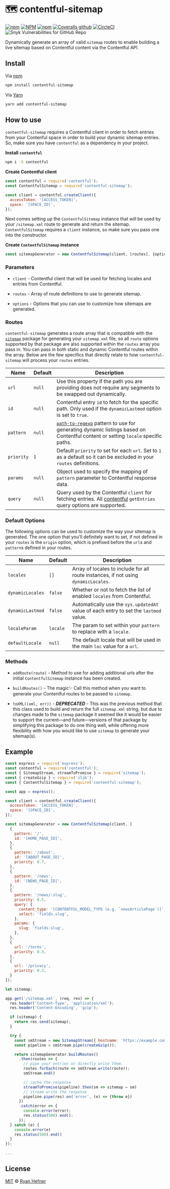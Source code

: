 # 🗺 contentful-sitemap

[![npm](https://img.shields.io/npm/v/contentful-sitemap?style=flat-square)](https://www.pkgstats.com/pkg:contentful-sitemap)
[![NPM](https://img.shields.io/npm/l/contentful-sitemap?style=flat-square)](LICENSE)
[![npm](https://img.shields.io/npm/dt/contentful-sitemap?style=flat-square)](https://www.pkgstats.com/pkg:contentful-sitemap)
[![Coveralls github](https://img.shields.io/coveralls/github/ryanhefner/contentful-sitemap?style=flat-square)](https://coveralls.io/github/ryanhefner/contentful-sitemap)
[![CircleCI](https://img.shields.io/circleci/build/github/ryanhefner/contentful-sitemap?style=flat-square)](https://circleci.com/gh/ryanhefner/contentful-sitemap)
![Snyk Vulnerabilities for GitHub Repo](https://img.shields.io/snyk/vulnerabilities/github/ryanhefner/contentful-sitemap?style=flat-square)

Dynamically generate an array of valid `sitemap` routes to enable building a live sitemap based on Contentful content via the Contentful API.

## Install

Via [npm](https://npmjs.com/package/contentful-sitemap)

```sh
npm install contentful-sitemap
```

Via [Yarn](http://yarn.fyi/contentful-sitemap)

```sh
yarn add contentful-sitemap
```


## How to use

`contentful-sitemap` requires a Contentful client in order to fetch entries from
your Contenful space in order to build your dynamic sitemap entries. So, make sure
you have `contentful` as a dependency in your project.

__Install `contentful`__

```sh
npm i -S contentful
```

__Create Contentful client__

```js
const contentful = require('contentful');
const ContentfulSitemap = require('contentful-sitemap');

const client = contentful.createClient({
  accessToken: '[ACCESS_TOKEN]',
  space: '[SPACE_ID]',
});
```

Next comes setting up the `ContentfulSitemap` instance that will be used by your
`/sitemap.xml` route to generate and return the sitemap. `ContentfulSitemap` requires
a `client` instance, so make sure you pass one into the constructor.

__Create `ContentfulSitemap` instance__

```js
const sitemapGenerator = new ContentfulSitemap(client, [routes], {options});
```

### Parameters

* `client` - Contentful client that will be used for fetching locales and entries from Contentful.

* `routes` - Array of route definitions to use to generate sitemap.

* `options` - Options that you can use to customize how sitemaps are generated.


### Routes

`contentful-sitemap` generates a route array that is compatible with the
[`sitemap`](https://npmjs.com/package/sitemap) package for generating your
`sitemap.xml` file, so all `route` options supported by that package are
also supported within the `routes` array you pass in. You can pass in both
static and dynamic Contentful routes within the array. Below are the few
specifics that directly relate to how `contentful-sitemap` will process
your `routes` entries.

| Name              | Default             | Description                                                                                                                                                                 |
| ----------------- | ------------------- | --------------------------------------------------------------------------------------------------------------------------------------------------------------------------- |
| `url`             | `null`              | Use this property if the path you are providing does not require any segments to be swapped out dynamically.                                                                |
| `id`              | `null`              | Contentful entry `id` to fetch for the specific path. Only used if the `dynamicLastmod` option is set to  `true`.                                                           |
| `pattern`         | `null`              | [`path-to-regexp`](https://npmjs.com/package/path-to-regexp) pattern to use for generating dynamic listings based on Contentful content or setting `locale` specific paths. |
| `priority`        | `1`                 | Default `priority` to set for each `url`. Set to `1` as a default so it can be excluded in your `routes` definitions.                                                       |
| `params`          | `null`              | Object used to specify the mapping of `pattern` parameter to Contentful response data.                                                                                      |
| `query`           | `null`              | Query used by the Contentful `client` for fetching entries. All [contentful](https://npmjs.com/package/contentful) `getEntries` query options are supported.                |


### Default Options

The following options can be used to customize the way your sitemap is generated.
The one option that you’ll definitely want to set, if not defined in your `routes`
is the `origin` option, which is prefixed before the `url`s and `pattern`s defined
in your routes.

| Name              | Default             | Description                                                                           |
| ----------------- | ------------------- | ------------------------------------------------------------------------------------- |
| `locales`         | `[]`                | Array of locales to include for all route instances, if not using `dynamicLocales`.   |
| `dynamicLocales`  | `false`             | Whether or not to fetch the list of enabled `locales` from Contentful.                |
| `dynamicLastmod`  | `false`             | Automatically use the `sys.updatedAt` value of each entry to set the `lastmod` value. |
| `localeParam`     | `locale`            | The param to set within your `pattern` to replace with a `locale`.                    |
| `defaultLocale`   | `null`              | The default locale that will be used in the main `loc` value for a `url`.             |


### Methods

* `addRoute(route)` - Method to use for adding additional urls after the initial `ContentfulSitemap` instance has been created.

* `buildRoutes()` - The magic✨ Call this method when you want to generate your Contentful routes to be passed to `sitemap`.

* `toXML((xml, err))` - __*DEPRECATED*__ - This was the previous method that this class used to build and return the full `sitemap.xml` string, but due to changes made to the `sitemap` package it seemed like it would be easier to support the current—and future—versions of that package by simplifying this package to do one thing well, while offering more flexibility with how you would like to use `sitemap` to generate your sitemap(s).

## Example

```js
const express = require('express');
const contentful = require('contentful');
const { SitemapStream, streamToPromise } = require('sitemap');
const { createGzip } = require('zlib');
const { ContentfulSitemap } = require('contentful-sitemap');

const app = express();

const client = contentful.createClient({
  accessToken: '[ACCESS_TOKEN]',
  space: '[SPACE_ID]',
});

const sitemapGenerator = new ContentfulSitemap(client, [
  {
    pattern: '/',
    id: '[HOME_PAGE_ID]',
  },
  {
    pattern: '/about',
    id: '[ABOUT_PAGE_ID]',
    priority: 0.7,
  },
  {
    pattern: '/news',
    id: '[NEWS_PAGE_ID]',
  },
  {
    pattern: '/news/:slug',
    priority: 0.5,
    query: {
      content_type: '[CONTENTFUL_MODEL_TYPE (e.g. `newsArticlePage`)]',
      select: 'fields.slug',
    },
    params: {
      slug: 'fields.slug',
    },
  },
  {
    url: '/terms',
    priority: 0.3,
  },
  {
    url: '/privacy',
    priority: 0.3,
  }
]);

let sitemap;

app.get('/sitemap.xml', (req, res) => {
  res.header('Content-Type', 'application/xml');
  res.header('Content-Encoding', 'gzip');

  if (sitemap) {
    return res.send(sitemap);
  }

  try {
    const smStream = new SitemapStream({ hostname: 'https://example.com/' });
    const pipeline = smStream.pipe(createGzip());

    return sitemapGenerator.buildRoutes()
      .then(routes => {
        // pipe your entries or directly write them.
        routes.forEach(route => smStream.write(route));
        smStream.end()

        // cache the response
        streamToPromise(pipeline).then(sm => sitemap = sm)
        // stream write the response
        pipeline.pipe(res).on('error', (e) => {throw e})
      })
      .catch(error => {
        console.error(error);
        res.status(500).end();
      });
  } catch (e) {
    console.error(e)
    res.status(500).end()
  }
});

...

```


## License

[MIT](LICENSE) © [Ryan Hefner](https://www.ryanhefner.com)
